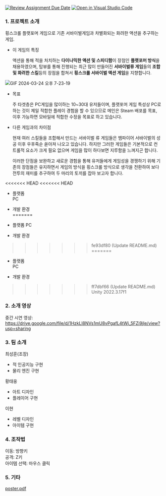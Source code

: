 [![Review Assignment Due Date](https://classroom.github.com/assets/deadline-readme-button-24ddc0f5d75046c5622901739e7c5dd533143b0c8e959d652212380cedb1ea36.svg)](https://classroom.github.com/a/omXkVCQu)
[![Open in Visual Studio Code](https://classroom.github.com/assets/open-in-vscode-718a45dd9cf7e7f842a935f5ebbe5719a5e09af4491e668f4dbf3b35d5cca122.svg)](https://classroom.github.com/online_ide?assignment_repo_id=14049899&assignment_repo_type=AssignmentRepo)

### 1. 프로젝트 소개

횡스크롤 플랫포머 게임으로 기존 서바이벌게임과 차별화되는 화려한 액션을 추구하는 게임.

- 이 게임의 특징
  
  액션을 통해 적을 처치하는 **다이나믹한 액션 및 스피디함**이 장점인 **플랫포머 방식**을 채용하였으며,
  탑뷰를 통해 진행되는 최근 많이 만들어진 **서바이벌류 게임**들의 **조합 및 화려한 스킬**등의 장점을 합쳐서
  **횡스크롤 서바이벌 액션 게임**을 지향합니다.
  
![GIF 2024-03-24 오후 7-23-19](https://github.com/kookmin-sw/capstone-2024-28/assets/42773970/79ba304d-ab8a-437d-965d-c0816ab559e0)

- 목표
  
  주 타겟층은 PC게임을 많이하는 10~30대 유저들이며, 플랫포머 게임 특성상 PC로 하는 것이 제일 적합한 플레이 경험을 할 수 있으므로
  메인은 Steam 배포를 목표, 이후 가능하면 모바일에 적합한 수정을 목표로 하고 있습니다.
  
- 다른 게임과의 차이점
  
  현재 여러 스킬들을 조합해서 만드는 서바이벌 류 게임들은 뱀파이어 서바이벌의 성공 이후 우후죽순 쏟아져 나오고 있습니다.
  하지만 그러한 게임들은 기본적으로 컨트롤적 요소가 크게 필요 없으며 게임을 많이 하다보면 지루함을 느껴지곤 합니다.

  이러한 단점을 보완하고 새로운 경험을 통해 유저들에게 게임성을 경쟁하기 위해 기존의 장점들은 유지하면서 게임의 방식을 횡스크롤 방식으로
  생각을 전환하여 보다 전투의 재미를 추구하여 두 마리의 토끼를 잡아 보고자 합니다.

<<<<<<< HEAD
<<<<<<< HEAD
- 플랫폼  
  PC
  
- 개발 환경  
=======
- 플랫폼
  PC
  
- 개발 환경
>>>>>>> fe93df80 (Update README.md)
=======
- 플랫폼  
  PC
  
- 개발 환경  
>>>>>>> ff7dbf66 (Update README.md)
  Unity 2022.3.17f1
  
### 2. 소개 영상

중간 시연 영상: https://drive.google.com/file/d/1HzkLl8NVs1mU8vPgafL4tWj_5FZi9jle/view?usp=sharing

### 3. 팀 소개

최성훈(조장)
  - 적 인공지능 구현
  - 물리 엔진 구현

황태웅
  - 아트 디자인
  - 플레이어 구현

이현
  - 레벨 디자인
  - 아이템 구현

### 4. 조작법

이동: 방향키  
공격: Z키  
아이템 선택: 마우스 클릭  

### 5. 기타

[poster.pdf](https://github.com/kookmin-sw/capstone-2024-28/files/15375762/poster.pdf)


